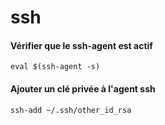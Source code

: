 # ssh

#### Vérifier que le ssh-agent est actif
```eval $(ssh-agent -s)```

#### Ajouter un clé privée à l'agent ssh
```ssh-add ~/.ssh/other_id_rsa```	